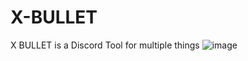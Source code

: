 # X-BULLET
X BULLET is a Discord Tool for multiple things
![image](https://user-images.githubusercontent.com/116384757/210658370-a6381bae-13b9-4e90-9b85-69329de15dcc.png)
